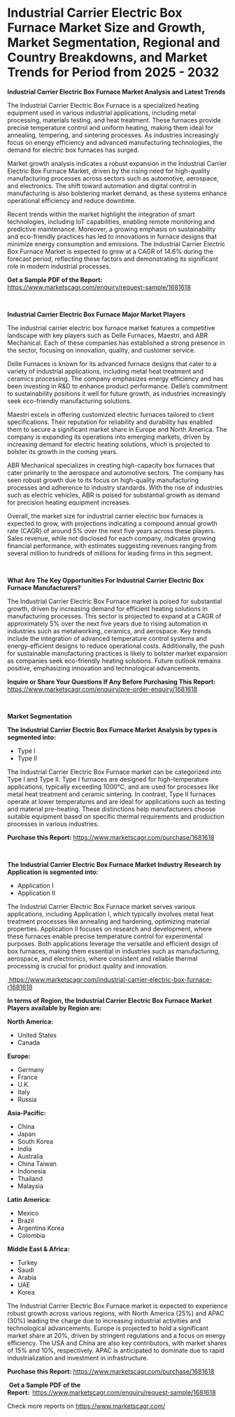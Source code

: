 <p><h1>Industrial Carrier Electric Box Furnace Market Size and Growth, Market Segmentation, Regional and Country Breakdowns, and Market Trends for Period from 2025 -  2032</h1></p><p><strong>Industrial Carrier Electric Box Furnace Market Analysis and Latest Trends</strong></p>
<p><p>The Industrial Carrier Electric Box Furnace is a specialized heating equipment used in various industrial applications, including metal processing, materials testing, and heat treatment. These furnaces provide precise temperature control and uniform heating, making them ideal for annealing, tempering, and sintering processes. As industries increasingly focus on energy efficiency and advanced manufacturing technologies, the demand for electric box furnaces has surged.</p><p>Market growth analysis indicates a robust expansion in the Industrial Carrier Electric Box Furnace Market, driven by the rising need for high-quality manufacturing processes across sectors such as automotive, aerospace, and electronics. The shift toward automation and digital control in manufacturing is also bolstering market demand, as these systems enhance operational efficiency and reduce downtime.</p><p>Recent trends within the market highlight the integration of smart technologies, including IoT capabilities, enabling remote monitoring and predictive maintenance. Moreover, a growing emphasis on sustainability and eco-friendly practices has led to innovations in furnace designs that minimize energy consumption and emissions. The Industrial Carrier Electric Box Furnace Market is expected to grow at a CAGR of 14.6% during the forecast period, reflecting these factors and demonstrating its significant role in modern industrial processes.</p></p>
<p><strong>Get a Sample PDF of the Report:&nbsp;</strong> <a href="https://www.marketscagr.com/enquiry/request-sample/1681618?utm_campaign=3440&utm_medium=2&utm_source=Github&utm_content=ia&utm_term=24032025&utm_id=industrial-carrier-electric-box-furnace">https://www.marketscagr.com/enquiry/request-sample/1681618</a></p>
<p>&nbsp;</p>
<p><strong>Industrial Carrier Electric Box Furnace Major Market Players</strong></p>
<p><p>The industrial carrier electric box furnace market features a competitive landscape with key players such as Delle Furnaces, Maestri, and ABR Mechanical. Each of these companies has established a strong presence in the sector, focusing on innovation, quality, and customer service.</p><p>Delle Furnaces is known for its advanced furnace designs that cater to a variety of industrial applications, including metal heat treatment and ceramics processing. The company emphasizes energy efficiency and has been investing in R&D to enhance product performance. Delle’s commitment to sustainability positions it well for future growth, as industries increasingly seek eco-friendly manufacturing solutions.</p><p>Maestri excels in offering customized electric furnaces tailored to client specifications. Their reputation for reliability and durability has enabled them to secure a significant market share in Europe and North America. The company is expanding its operations into emerging markets, driven by increasing demand for electric heating solutions, which is projected to bolster its growth in the coming years.</p><p>ABR Mechanical specializes in creating high-capacity box furnaces that cater primarily to the aerospace and automotive sectors. The company has seen robust growth due to its focus on high-quality manufacturing processes and adherence to industry standards. With the rise of industries such as electric vehicles, ABR is poised for substantial growth as demand for precision heating equipment increases.</p><p>Overall, the market size for industrial carrier electric box furnaces is expected to grow, with projections indicating a compound annual growth rate (CAGR) of around 5% over the next five years across these players. Sales revenue, while not disclosed for each company, indicates growing financial performance, with estimates suggesting revenues ranging from several million to hundreds of millions for leading firms in this segment.</p></p>
<p>&nbsp;</p>
<p><strong>What Are The Key Opportunities For Industrial Carrier Electric Box Furnace Manufacturers?</strong></p>
<p><p>The Industrial Carrier Electric Box Furnace market is poised for substantial growth, driven by increasing demand for efficient heating solutions in manufacturing processes. This sector is projected to expand at a CAGR of approximately 5% over the next five years due to rising automation in industries such as metalworking, ceramics, and aerospace. Key trends include the integration of advanced temperature control systems and energy-efficient designs to reduce operational costs. Additionally, the push for sustainable manufacturing practices is likely to bolster market expansion as companies seek eco-friendly heating solutions. Future outlook remains positive, emphasizing innovation and technological advancements.</p></p>
<p><strong>Inquire or Share Your Questions If Any Before Purchasing This Report:</strong> <a href="https://www.marketscagr.com/enquiry/pre-order-enquiry/1681618?utm_campaign=3440&utm_medium=2&utm_source=Github&utm_content=ia&utm_term=24032025&utm_id=industrial-carrier-electric-box-furnace">https://www.marketscagr.com/enquiry/pre-order-enquiry/1681618</a></p>
<p>&nbsp;</p>
<p><strong>Market Segmentation</strong></p>
<p><strong>The Industrial Carrier Electric Box Furnace Market Analysis by types is segmented into:</strong></p>
<p><ul><li>Type I</li><li>Type II</li></ul></p>
<p><p>The Industrial Carrier Electric Box Furnace market can be categorized into Type I and Type II. Type I furnaces are designed for high-temperature applications, typically exceeding 1000°C, and are used for processes like metal heat treatment and ceramic sintering. In contrast, Type II furnaces operate at lower temperatures and are ideal for applications such as testing and material pre-heating. These distinctions help manufacturers choose suitable equipment based on specific thermal requirements and production processes in various industries.</p></p>
<p><strong>Purchase this Report:&nbsp;</strong><a href="https://www.marketscagr.com/purchase/1681618?utm_campaign=3440&utm_medium=2&utm_source=Github&utm_content=ia&utm_term=24032025&utm_id=industrial-carrier-electric-box-furnace">https://www.marketscagr.com/purchase/1681618</a></p>
<p>&nbsp;</p>
<p><strong>The Industrial Carrier Electric Box Furnace Market Industry Research by Application is segmented into:</strong></p>
<p><ul><li>Application I</li><li>Application II</li></ul></p>
<p><p>The Industrial Carrier Electric Box Furnace market serves various applications, including Application I, which typically involves metal heat treatment processes like annealing and hardening, optimizing material properties. Application II focuses on research and development, where these furnaces enable precise temperature control for experimental purposes. Both applications leverage the versatile and efficient design of box furnaces, making them essential in industries such as manufacturing, aerospace, and electronics, where consistent and reliable thermal processing is crucial for product quality and innovation.</p></p>
<p><a href="https://www.marketscagr.com/industrial-carrier-electric-box-furnace-r1681618?utm_campaign=3440&utm_medium=2&utm_source=Github&utm_content=ia&utm_term=24032025&utm_id=industrial-carrier-electric-box-furnace">&nbsp;https://www.marketscagr.com/industrial-carrier-electric-box-furnace-r1681618</a></p>
<p><strong>In terms of Region, the Industrial Carrier Electric Box Furnace Market Players available by Region are:</strong></p>
<p>
    <p> <strong> North America: </strong>
        <ul>
            <li>United States</li>
            <li>Canada</li>
        </ul>
        </p> 
    <p> <strong> Europe: </strong>
        <ul>
            <li>Germany</li>
            <li>France</li>
            <li>U.K.</li>
            <li>Italy</li>
            <li>Russia</li>
        </ul>
        </p> 
    <p> <strong> Asia-Pacific: </strong>
        <ul>
            <li>China</li>
            <li>Japan</li>
            <li>South Korea</li>
            <li>India</li>
            <li>Australia</li>
            <li>China Taiwan</li>
            <li>Indonesia</li>
            <li>Thailand</li>
            <li>Malaysia</li>
        </ul>
        </p> 
    <p> <strong> Latin America: </strong>
        <ul>
            <li>Mexico</li>
            <li>Brazil</li>
            <li>Argentina Korea</li>
            <li>Colombia</li>
        </ul>
        </p> 
    <p> <strong> Middle East & Africa: </strong>
        <ul>
            <li>Turkey</li>
            <li>Saudi</li>
            <li>Arabia</li>
            <li>UAE</li>
            <li>Korea</li>
        </ul>
    </p>
    </p>
<p><p>The Industrial Carrier Electric Box Furnace market is expected to experience robust growth across various regions, with North America (25%) and APAC (30%) leading the charge due to increasing industrial activities and technological advancements. Europe is projected to hold a significant market share at 20%, driven by stringent regulations and a focus on energy efficiency. The USA and China are also key contributors, with market shares of 15% and 10%, respectively. APAC is anticipated to dominate due to rapid industrialization and investment in infrastructure.</p></p>
<p><strong>Purchase this Report: </strong><a href="https://www.marketscagr.com/purchase/1681618?utm_campaign=3440&utm_medium=2&utm_source=Github&utm_content=ia&utm_term=24032025&utm_id=industrial-carrier-electric-box-furnace">https://www.marketscagr.com/purchase/1681618</a></p>
<p>&nbsp;<strong>Get a Sample PDF of the Report:&nbsp;&nbsp;</strong><a href="https://www.marketscagr.com/enquiry/request-sample/1681618?utm_campaign=3440&utm_medium=2&utm_source=Github&utm_content=ia&utm_term=24032025&utm_id=industrial-carrier-electric-box-furnace">https://www.marketscagr.com/enquiry/request-sample/1681618</a></p>
<p><strong></strong></p>
<p>Check more reports on <a href="https://www.marketscagr.com/?utm_campaign=3440&utm_medium=2&utm_source=Github&utm_content=ia&utm_term=24032025&utm_id=industrial-carrier-electric-box-furnace">https://www.marketscagr.com/</a></p>
